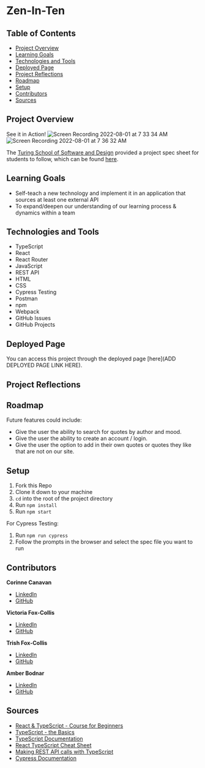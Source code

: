 # Zen-In-Ten

## Table of Contents
- [Project Overview](#project-overview)
- [Learning Goals](#learning-goals)
- [Technologies and Tools](#technologies-and-tools)
- [Deployed Page](#deployed-page)
- [Project Reflections](#project-reflections)
- [Roadmap](#roadmap)
- [Setup](#setup)
- [Contributors](#contributors)
- [Sources](#sources)


## Project Overview


See it in Action!
![Screen Recording 2022-08-01 at 7 33 34 AM](https://user-images.githubusercontent.com/98445902/182161938-4d150f36-c4e6-47ad-bd6c-6469213f8e52.gif)
![Screen Recording 2022-08-01 at 7 36 32 AM](https://user-images.githubusercontent.com/98445902/182161956-6688acfa-9340-4a75-9ecd-1bfcee8715ca.gif)


The [Turing School of Software and Design](https://turing.edu/) provided a project spec sheet for students to follow, which can be found [here](https://frontend.turing.edu/projects/module-3/stretch.html).


## Learning Goals
- Self-teach a new technology and implement it in an application that sources at least one external API
- To expand/deepen our understanding of our learning process & dynamics within a team


## Technologies and Tools
* TypeScript
* React
* React Router
* JavaScript
* REST API
* HTML
* CSS
* Cypress Testing
* Postman
* npm
* Webpack
* GitHub Issues
* GitHub Projects


## Deployed Page
You can access this project through the deployed page [here](ADD DEPLOYED PAGE LINK HERE).


## Project Reflections



## Roadmap
Future features could include:
* Give the user the ability to search for quotes by author and mood.
* Give the user the ability to create an account / login.
* Give the user the option to add in their own quotes or quotes they like that are not on our site.


## Setup
1. Fork this Repo
2. Clone it down to your machine
3. `cd` into the root of the project directory
4. Run `npm install`
5. Run `npm start`

For Cypress Testing:
1. Run `npm run cypress`
2. Follow the prompts in the browser and select the spec file you want to run


## Contributors
**Corinne Canavan**
* [LinkedIn](https://www.linkedin.com/in/corinnecanavan/)
* [GitHub](https://github.com/CorCanavan)

**Victoria Fox-Collis**
* [LinkedIn](https://www.linkedin.com/in/victoria-fox-collis/)
* [GitHub](https://github.com/VictoriaFC)

**Trish Fox-Collis**
* [LinkedIn](https://www.linkedin.com/in/trish-fox-collis/)
* [GitHub](https://github.com/tfoxcollis)

**Amber Bodnar**
* [LinkedIn](https://www.linkedin.com/in/amberbodnar/)
* [GitHub](https://github.com/abodnar1)


## Sources
* [React & TypeScript - Course for Beginners](https://youtu.be/FJDVKeh7RJI)
* [TypeScript - the Basics](https://youtu.be/ahCwqrYpIuM)
* [TypeScript Documentation](https://www.typescriptlang.org/docs/)
* [React TypeScript Cheat Sheet](https://react-typescript-cheatsheet.netlify.app/docs/basic/setup)
* [Making REST API calls with TypeScript](https://www.sohamkamani.com/typescript/rest-http-api-call/)
* [Cypress Documentation](https://docs.cypress.io/guides/getting-started/installing-cypress)
